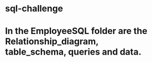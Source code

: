 # sql-challenge
# In the EmployeeSQL folder are the Relationship_diagram, table_schema, queries and data.